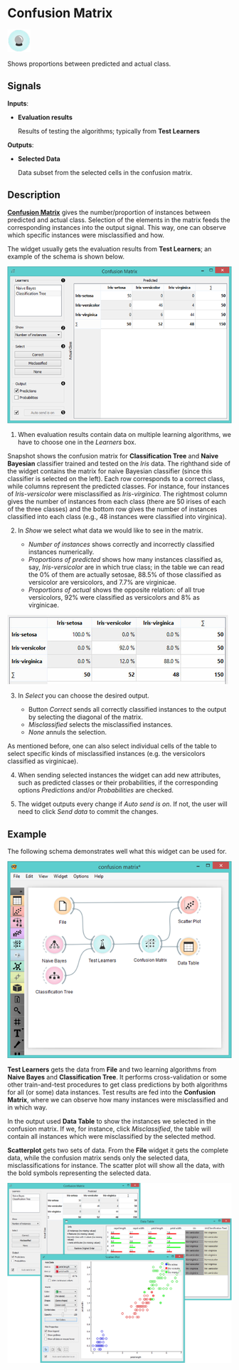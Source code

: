 Confusion Matrix
================

![image](icons/confusion-matrix.png)

Shows proportions between predicted and actual class.

Signals
-------

**Inputs**:

- **Evaluation results**

  Results of testing the algorithms; typically from **Test Learners**

**Outputs**:

- **Selected Data**

  Data subset from the selected cells in the confusion matrix.

Description
-----------

[**Confusion Matrix**](https://en.wikipedia.org/wiki/Confusion_matrix) gives the number/proportion of 
instances between predicted and actual class. Selection of
the elements in the matrix feeds the corresponding instances into the output
signal. This way, one can observe which specific instances were
misclassified and how.

The widget usually gets the evaluation results from **Test Learners**; an
example of the schema is shown below.

![image](images/ConfusionMatrix3-stamped.png)

1. When evaluation results contain data on multiple learning
  algorithms, we have to choose one in the *Learners* box.
  
  Snapshot shows the confusion matrix for **Classification
  Tree** and **Naive Bayesian** classifier trained and tested on the *Iris* data.
  The righthand side of the widget contains the matrix for naive Bayesian
  classifier (since this classifier is selected on the left). Each row
  corresponds to a correct class, while columns represent the predicted
  classes. For instance, four instances of *Iris-versicolor* were
  misclassified as *Iris-virginica*. The rightmost column gives the number
  of instances from each class (there are 50 irises of each of the three
  classes) and the bottom row gives the number of instances classified into
  each class (e.g., 48 instances were classified into virginica).

2. In *Show* we select what data we would like to see in the matrix.

    - *Number of instances* shows correctly and incorrectly classified instances numerically.
    - *Proportions of predicted* shows how many instances
    classified as, say, *Iris-versicolor* are in which true class; in the
    table we can read the 0% of them are actually setosae, 88.5% of those
    classified as versicolor are versicolors, and 7.7% are virginicae.
    - *Proportions of actual* shows the opposite relation: of all true
    versicolors, 92% were classified as versicolors and 8% as virginicae.

  ![image](images/ConfusionMatrix-propTrue.png)

3. In *Select* you can choose the desired output.

    - Button *Correct* sends all correctly classified instances to the output by
    selecting the diagonal of the matrix.
    - *Misclassified* selects the
    misclassified instances.
    - *None* annuls the selection.
  
  As mentioned before, one can also select individual cells of the table to select
  specific kinds of misclassified instances (e.g. the versicolors
  classified as virginicae).

4. When sending selected instances the widget can add new attributes,
  such as predicted classes or their probabilities, if the
  corresponding options *Predictions* and/or *Probabilities* are checked.

5. The widget outputs every change if *Auto send is on*. If not, the user will need to click *Send data* to commit the
  changes.

Example
-------

The following schema demonstrates well what this widget can be used for.

![image](images/ConfusionMatrix-Schema.png)

**Test Learners** gets the data from **File** and two learning algorithms from
**Naive Bayes** and **Classification Tree**. It performs cross-validation or
some other train-and-test procedures to get class predictions by both
algorithms for all (or some) data instances. Test results are fed into the **Confusion Matrix**, where we
can observe how many instances were misclassified and in which way.

In the output used **Data Table** to show the
instances we selected in the confusion matrix. If we, for instance, click
*Misclassified*, the table will contain all instances which were
misclassified by the selected method.

**Scatterplot** gets two sets of data. From the **File** widget it gets the
complete data, while the confusion matrix sends only the selected data,
misclassifications for instance. The scatter plot will show all
the data, with the bold symbols representing the selected data.

<img src="images/ConfusionMatrix-Example.png" alt="image" width="600">
